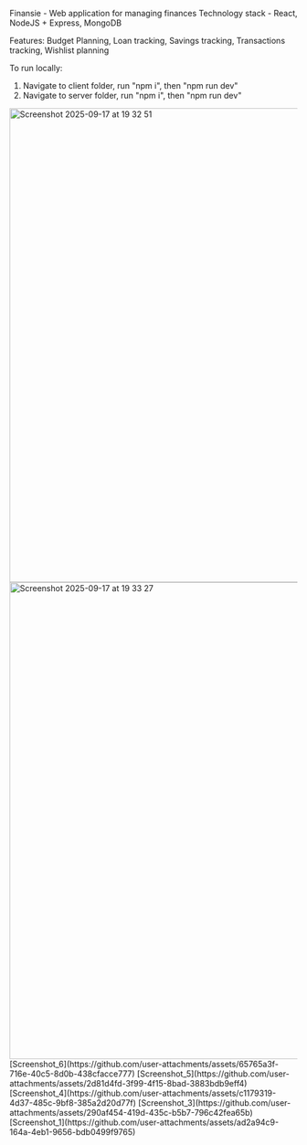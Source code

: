 Finansie - Web application for managing finances
Technology stack - React, NodeJS + Express, MongoDB

Features: Budget Planning, Loan tracking, Savings tracking, Transactions tracking, Wishlist planning

To run locally:
1. Navigate to client folder, run "npm i", then "npm run dev"
2. Navigate to server folder, run "npm i", then "npm run dev"


<img width="1918" height="830" alt="Screenshot 2025-09-17 at 19 32 51" src="https://github.com/user-attachments/assets/49ad27ce-41fd-4634-8de7-3a10fbfdecc3" />
<img width="1918" height="835" alt="Screenshot 2025-09-17 at 19 33 27" src="https://github.com/user-attachments/assets/9f03d21a-0010-4b74-88bf-1cab4dc38d3e" />
[Screenshot_6](https://github.com/user-attachments/assets/65765a3f-716e-40c5-8d0b-438cfacce777)
[Screenshot_5](https://github.com/user-attachments/assets/2d81d4fd-3f99-4f15-8bad-3883bdb9eff4)
[Screenshot_4](https://github.com/user-attachments/assets/c1179319-4d37-485c-9bf8-385a2d20d77f)
[Screenshot_3](https://github.com/user-attachments/assets/290af454-419d-435c-b5b7-796c42fea65b)
[Screenshot_1](https://github.com/user-attachments/assets/ad2a94c9-164a-4eb1-9656-bdb0499f9765)

